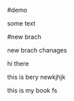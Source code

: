 #demo

some text

#new brach

new brach chanages

hi there

this is bery newkjhjk 

this is my book
fs